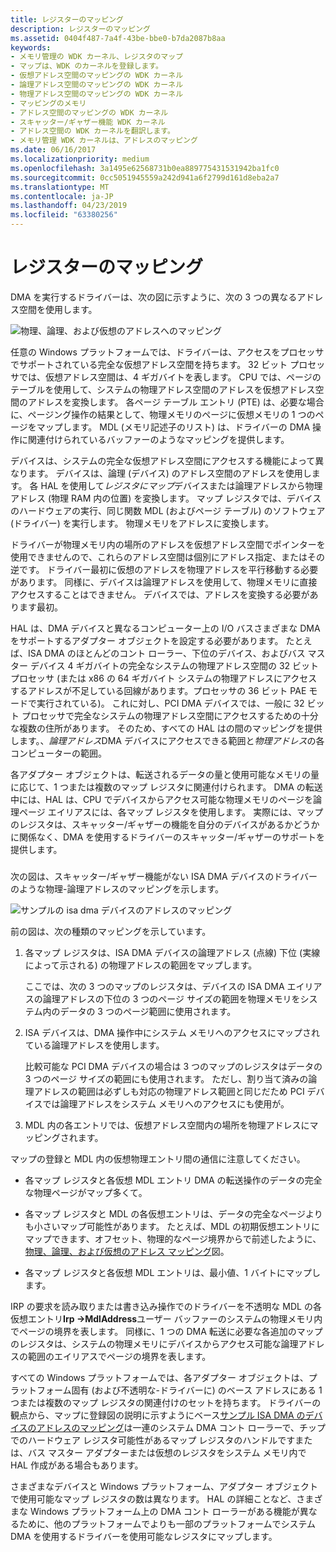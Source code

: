 ```yaml
---
title: レジスターのマッピング
description: レジスターのマッピング
ms.assetid: 0404f487-7a4f-43be-bbe0-b7da2087b8aa
keywords:
- メモリ管理の WDK カーネル、レジスタのマップ
- マップは、WDK のカーネルを登録します。
- 仮想アドレス空間のマッピングの WDK カーネル
- 論理アドレス空間のマッピングの WDK カーネル
- 物理アドレス空間のマッピングの WDK カーネル
- マッピングのメモリ
- アドレス空間のマッピングの WDK カーネル
- スキャッター/ギャザー機能 WDK カーネル
- アドレス空間の WDK カーネルを翻訳します。
- メモリ管理 WDK カーネルは、アドレスのマッピング
ms.date: 06/16/2017
ms.localizationpriority: medium
ms.openlocfilehash: 3a1495e62568731b0ea889775431531942ba1fc0
ms.sourcegitcommit: 0cc5051945559a242d941a6f2799d161d8eba2a7
ms.translationtype: MT
ms.contentlocale: ja-JP
ms.lasthandoff: 04/23/2019
ms.locfileid: "63380256"
---
```

# <a name="map-registers"></a>レジスターのマッピング





DMA を実行するドライバーは、次の図に示すように、次の 3 つの異なるアドレス空間を使用します。

![物理、論理、および仮想のアドレスへのマッピング](images/3addrspc.png)

任意の Windows プラットフォームでは、ドライバーは、アクセスをプロセッサでサポートされている完全な仮想アドレス空間を持ちます。 32 ビット プロセッサでは、仮想アドレス空間は、4 ギガバイトを表します。 CPU では、ページのテーブルを使用して、システムの物理アドレス空間のアドレスを仮想アドレス空間のアドレスを変換します。 各ページ テーブル エントリ (PTE) は、必要な場合に、ページング操作の結果として、物理メモリのページに仮想メモリの 1 つのページをマップします。 MDL (メモリ記述子のリスト) は、ドライバーの DMA 操作に関連付けられているバッファーのようなマッピングを提供します。

デバイスは、システムの完全な仮想アドレス空間にアクセスする機能によって異なります。 デバイスは、論理 (デバイス) のアドレス空間のアドレスを使用します。 各 HAL を使用して*レジスタにマップ*デバイスまたは論理アドレスから物理アドレス (物理 RAM 内の位置) を変換します。 マップ レジスタでは、デバイスのハードウェアの実行、同じ関数 MDL (およびページ テーブル) のソフトウェア (ドライバー) を実行します。 物理メモリをアドレスに変換します。

ドライバーが物理メモリ内の場所のアドレスを仮想アドレス空間でポインターを使用できませんので、これらのアドレス空間は個別にアドレス指定、またはその逆です。 ドライバー最初に仮想のアドレスを物理アドレスを平行移動する必要があります。 同様に、デバイスは論理アドレスを使用して、物理メモリに直接アクセスすることはできません。 デバイスでは、アドレスを変換する必要があります最初。

HAL は、DMA デバイスと異なるコンピューター上の I/O バスさまざまな DMA をサポートするアダプター オブジェクトを設定する必要があります。 たとえば、ISA DMA のほとんどのコント ローラー、下位のデバイス、およびバス マスター デバイス 4 ギガバイトの完全なシステムの物理アドレス空間の 32 ビット プロセッサ (または x86 の 64 ギガバイト システムの物理アドレスにアクセスするアドレスが不足している回線があります。プロセッサの 36 ビット PAE モードで実行されている)。 これに対し、PCI DMA デバイスでは、一般に 32 ビット プロセッサで完全なシステムの物理アドレス空間にアクセスするための十分な複数の住所があります。 そのため、すべての HAL はの間のマッピングを提供します。、*論理アドレス*DMA デバイスにアクセスできる範囲と*物理アドレス*の各コンピューターの範囲。

各アダプター オブジェクトは、転送されるデータの量と使用可能なメモリの量に応じて、1 つまたは複数のマップ レジスタに関連付けられます。 DMA の転送中には、HAL は、CPU でデバイスからアクセス可能な物理メモリのページを論理ページ エイリアスには、各マップ レジスタを使用します。 実際には、マップのレジスタは、スキャッター/ギャザーの機能を自分のデバイスがあるかどうかに関係なく、DMA を使用するドライバーのスキャッター/ギャザーのサポートを提供します。

### <a href="" id="address-mapping-for-a-sample-isa-dma-device"></a>

次の図は、スキャッター/ギャザー機能がない ISA DMA デバイスのドライバーのような物理-論理アドレスのマッピングを示します。

![サンプルの isa dma デバイスのアドレスのマッピング](images/3dmapreg.png)

前の図は、次の種類のマッピングを示しています。

1.  各マップ レジスタは、ISA DMA デバイスの論理アドレス (点線) 下位 (実線によって示される) の物理アドレスの範囲をマップします。

    ここでは、次の 3 つのマップのレジスタは、デバイスの ISA DMA エイリアスの論理アドレスの下位の 3 つのページ サイズの範囲を物理メモリをシステム内のデータの 3 つのページ範囲に使用されます。

2.  ISA デバイスは、DMA 操作中にシステム メモリへのアクセスにマップされている論理アドレスを使用します。

    比較可能な PCI DMA デバイスの場合は 3 つのマップのレジスタはデータの 3 つのページ サイズの範囲にも使用されます。 ただし、割り当て済みの論理アドレスの範囲は必ずしも対応の物理アドレス範囲と同じだため PCI デバイスでは論理アドレスをシステム メモリへのアクセスにも使用が。

3.  MDL 内の各エントリでは、仮想アドレス空間内の場所を物理アドレスにマッピングされます。

マップの登録と MDL 内の仮想物理エントリ間の通信に注意してください。

-   各マップ レジスタと各仮想 MDL エントリ DMA の転送操作のデータの完全な物理ページがマップ多くて。

-   各マップ レジスタと MDL の各仮想エントリは、データの完全なページよりも小さいマップ可能性があります。 たとえば、MDL の初期仮想エントリにマップできます、オフセット、物理的なページ境界からで前述したように、[物理、論理、および仮想のアドレス マッピング](#physical-logical-and-virtual-address-mappings)図。

-   各マップ レジスタと各仮想 MDL エントリは、最小値、1 バイトにマップします。

IRP の要求を読み取りまたは書き込み操作でのドライバーを不透明な MDL の各仮想エントリ**Irp -&gt;MdlAddress**ユーザー バッファーのシステムの物理メモリ内でページの境界を表します。 同様に、1 つの DMA 転送に必要な各追加のマップのレジスタは、システムの物理メモリにデバイスからアクセス可能な論理アドレスの範囲のエイリアスでページの境界を表します。

すべての Windows プラットフォームでは、各アダプター オブジェクトは、プラットフォーム固有 (および不透明な-ドライバーに) のベース アドレスにある 1 つまたは複数のマップ レジスタの関連付けのセットを持ちます。 ドライバーの観点から、マップに登録図の説明に示すようにベース[サンプル ISA DMA のデバイスのアドレスのマッピング](#address-mapping-for-a-sample-isa-dma-device)は一連のシステム DMA コント ローラーで、チップでのハードウェア レジスタ可能性があるマップ レジスタのハンドルですまたは、バス マスター アダプターまたは仮想のレジスタをシステム メモリ内で HAL 作成がある場合もあります。

さまざまなデバイスと Windows プラットフォーム、アダプター オブジェクトで使用可能なマップ レジスタの数は異なります。 HAL の詳細ことなど、さまざまな Windows プラットフォーム上の DMA コント ローラーがある機能が異なるために、他のプラットフォームでよりも一部のプラットフォームでシステム DMA を使用するドライバーを使用可能なレジスタにマップします。

 

 





